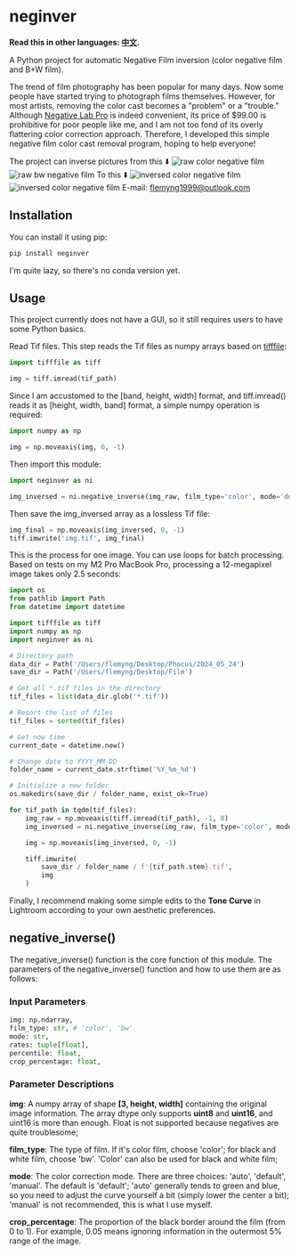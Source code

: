 # neginver

**Read this in other languages: [中文](README_zh-CH.md).**

A Python project for automatic Negative Film inversion (color negative film and B+W film).

The trend of film photography has been popular for many days. Now some people have started trying to photograph films themselves. However, for most artists, removing the color cast becomes a "problem" or a "trouble." Although [Negative Lab Pro](https://www.negativelabpro.com) is indeed convenient, its price of $99.00 is prohibitive for poor people like me, and I am not too fond of its overly flattering color correction approach. Therefore, I developed this simple negative film color cast removal program, hoping to help everyone!

The project can inverse pictures from this ⬇️
![raw color negative film](pic/image_info_raw.png "Raw color negative film")
![raw bw negative film](pic/bw_info_raw.png "Raw bw negative film")
To this ⬇️
![inversed color negative film](pic/image_info_inver.png "Inversed color negative film")
![inversed color negative film](pic/bw_info_inver.png "Inversed bw negative film")
E-mail: <flemyng1999@outlook.com>

## Installation

You can install it using pip:

```sh
pip install neginver
```

I'm quite lazy, so there's no conda version yet.

## Usage

This project currently does not have a GUI, so it still requires users to have some Python basics.

Read Tif files. This step reads the Tif files as numpy arrays based on [tifffile](https://pypi.org/project/tifffile/):

```python
import tifffile as tiff

img = tiff.imread(tif_path)
```

Since I am accustomed to the [band, height, width] format, and tiff.imread() reads it as [height, width, band] format, a simple numpy operation is required:

```python
import numpy as np

img = np.moveaxis(img, 0, -1)
```

Then import this module:

```python
import neginver as ni

img_inversed = ni.negative_inverse(img_raw, film_type='color', mode='default')
```

Then save the img_inversed array as a lossless Tif file:

```python
img_final = np.moveaxis(img_inversed, 0, -1)
tiff.imwrite('img.tif', img_final)
```

This is the process for one image. You can use loops for batch processing. Based on tests on my M2 Pro MacBook Pro, processing a 12-megapixel image takes only 2.5 seconds:

```python
import os
from pathlib import Path
from datetime import datetime

import tifffile as tiff
import numpy as np
import neginver as ni

# Directory path
data_dir = Path('/Users/flemyng/Desktop/Phocus/2024_05_24')
save_dir = Path('/Users/flemyng/Desktop/Film')

# Get all *.tif files in the directory
tif_files = list(data_dir.glob('*.tif'))

# Resort the list of files
tif_files = sorted(tif_files)

# Get now time
current_date = datetime.now()

# Change date to YYYY_MM_DD
folder_name = current_date.strftime('%Y_%m_%d')

# Initialize a new folder
os.makedirs(save_dir / folder_name, exist_ok=True)

for tif_path in tqdm(tif_files):
    img_raw = np.moveaxis(tiff.imread(tif_path), -1, 0)
    img_inversed = ni.negative_inverse(img_raw, film_type='color', mode='default')

    img = np.moveaxis(img_inversed, 0, -1)

    tiff.imwrite(
        save_dir / folder_name / f'{tif_path.stem}.tif',
        img
    )
```

Finally, I recommend making some simple edits to the **Tone Curve** in Lightroom according to your own aesthetic preferences.

## negative_inverse()

The negative_inverse() function is the core function of this module. The parameters of the negative_inverse() function and how to use them are as follows:

### Input Parameters

```python
img: np.ndarray,
film_type: str, # 'color', 'bw'
mode: str,
rates: tuple[float],
percentile: float,
crop_percentage: float,
```

### Parameter Descriptions

**img**: A numpy array of shape **[3, height, width]** containing the original image information. The array dtype only supports **uint8** and **uint16**, and uint16 is more than enough. Float is not supported because negatives are quite troublesome;

**film_type**: The type of film. If it's color film, choose 'color'; for black and white film, choose 'bw'. 'Color' can also be used for black and white film;

**mode**: The color correction mode. There are three choices: 'auto', 'default', 'manual'. The default is 'default'; 'auto' generally tends to green and blue, so you need to adjust the curve yourself a bit (simply lower the center a bit); 'manual' is not recommended, this is what I use myself.

**crop_percentage**: The proportion of the black border around the film (from 0 to 1). For example, 0.05 means ignoring information in the outermost 5% range of the image.

